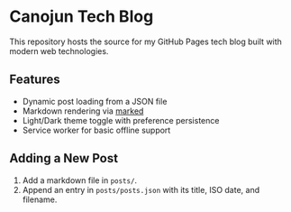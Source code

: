 # Canojun Tech Blog

This repository hosts the source for my GitHub Pages tech blog built with modern web technologies.

## Features
- Dynamic post loading from a JSON file
- Markdown rendering via [marked](https://github.com/markedjs/marked)
- Light/Dark theme toggle with preference persistence
- Service worker for basic offline support

## Adding a New Post
1. Add a markdown file in `posts/`.
2. Append an entry in `posts/posts.json` with its title, ISO date, and filename.

